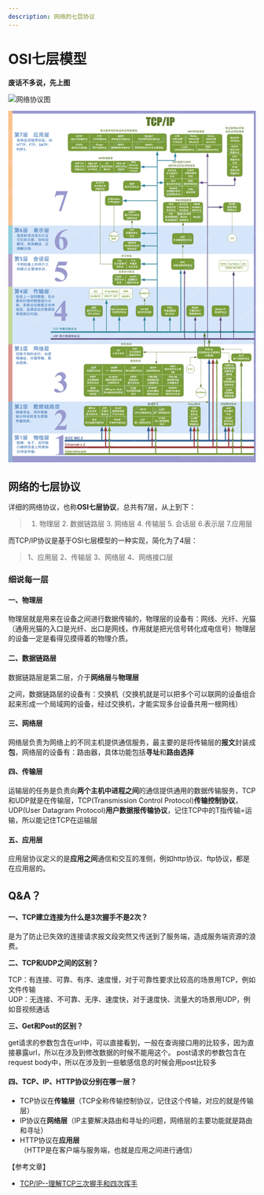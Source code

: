 ```yaml
---
description: 网络的七层协议
---
```


# OSI七层模型

**废话不多说，先上图**

![&#x7F51;&#x7EDC;&#x534F;&#x8BAE;&#x56FE;](https://uploadfiles.nowcoder.com/images/20190409/739369552_1554778302647_49E633B3CA50DFDFF26CAFEF19787BC3)

![](../../.gitbook/assets/image%20%2830%29.png)

## 网络的七层协议

详细的网络协议，也称**OSI七层协议**，总共有7层，从上到下：

> 1. 物理层 2. 数据链路层 3. 网络层  4. 传输层 5. 会话层  6.表示层 7.应用层

而TCP/IP协议是基于OSI七层模型的一种实现，简化为了4层： 

> 1、应用层 2、传输层 3、网络层 4、网络接口层



### 细说每一层

#### **一、物理层**

物理层就是用来在设备之间进行数据传输的，物理层的设备有：网线、光纤、光猫（通用光猫的入口是光纤、出口是网线，作用就是把光信号转化成电信号）物理层的设备一定是看得见摸得着的物理介质。

#### **二、数据链路层**

数据链路层是第二层，介于**网络层**与**物理层**

之间，数据链路层的设备有：交换机（交换机就是可以把多个可以联网的设备组合起来形成一个局域网的设备，经过交换机，才能实现多台设备共用一根网线）

#### **三、网络层**

网络层负责为网络上的不同主机提供通信服务，最主要的是将传输层的**报文**封装成**包**，网络层的设备有：路由器，具体功能包括**寻址**和**路由选择**

#### **四、传输层**

运输层的任务是负责向**两个主机中进程之间**的通信提供通用的数据传输服务，TCP和UDP就是在传输层，TCP\(Transmission Control Protocol\)**传输控制协议**，UDP\(User Datagram Protocol\)**用户数据报传输协议**，记住TCP中的T指传输=运输，所以能记住TCP在运输层

#### **五、应用层**

应用层协议定义的是**应用之间**通信和交互的准侧，例如http协议、ftp协议，都是在应用层的。

## Q&A？

#### **一、TCP建立连接为什么是3次握手不是2次？**

是为了防止已失效的连接请求报文段突然又传送到了服务端，造成服务端资源的浪费。

**二、TCP和UDP之间的区别？**

TCP：有连接、可靠、有序、速度慢，对于可靠性要求比较高的场景用TCP，例如文件传输  
UDP：无连接、不可靠、无序、速度快，对于速度快、流量大的场景用UDP，例如音视频通话

**三、Get和Post的区别？**

get请求的参数包含在url中，可以直接看到，一般在查询接口用的比较多，因为直接暴露url，所以在涉及到修改数据的时候不能用这个。 post请求的参数包含在request body中，所以在涉及到一些敏感信息的时候会用post比较多

#### 四、TCP、IP、HTTP协议分别在哪一层？

* TCP协议在**传输层**（TCP全称传输控制协议，记住这个传输，对应的就是传输层）
* IP协议在**网络层**（IP主要解决路由和寻址的问题，网络层的主要功能就是路由和寻址）
* HTTP协议在**应用层**（HTTP是在客户端与服务端，也就是应用之间进行通信）

【参考文章】

* [TCP/IP--理解TCP三次握手和四次挥手](https://www.jianshu.com/p/4084a9397138)

